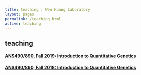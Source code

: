 ```yaml
---
title: teaching | Wen Huang Laboratory
layout: pages
permalink: /teaching.html
active: teaching
---
```


## teaching

#### <a href="{{ site.baseurl }}/ans490f19.html">ANS490/890, Fall 2019: Introduction to Quantitative Genetics </a>
#### <a href="{{ site.baseurl }}/ans490f18.html">ANS490/890, Fall 2018: Introduction to Quantitative Genetics </a>
